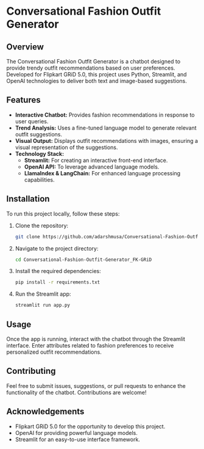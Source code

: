 # Conversational Fashion Outfit Generator

## Overview

The Conversational Fashion Outfit Generator is a chatbot designed to provide trendy outfit recommendations based on user preferences. Developed for Flipkart GRiD 5.0, this project uses Python, Streamlit, and OpenAI technologies to deliver both text and image-based suggestions.

## Features

- **Interactive Chatbot:** Provides fashion recommendations in response to user queries.
- **Trend Analysis:** Uses a fine-tuned language model to generate relevant outfit suggestions.
- **Visual Output:** Displays outfit recommendations with images, ensuring a visual representation of the suggestions.
- **Technology Stack:** 
  - **Streamlit:** For creating an interactive front-end interface.
  - **OpenAI API:** To leverage advanced language models.
  - **LlamaIndex & LangChain:** For enhanced language processing capabilities.

## Installation

To run this project locally, follow these steps:

1. Clone the repository:
   ```bash
   git clone https://github.com/adarshmusa/Conversational-Fashion-Outfit-Generator_FK-GRiD.git
2. Navigate to the project directory:
   ```bash
   cd Conversational-Fashion-Outfit-Generator_FK-GRiD
3. Install the required dependencies:
   ```bash
   pip install -r requirements.txt
4. Run the Streamlit app:
   ```bash
   streamlit run app.py
## Usage

Once the app is running, interact with the chatbot through the Streamlit interface. Enter attributes related to fashion preferences to receive personalized outfit recommendations.

## Contributing

Feel free to submit issues, suggestions, or pull requests to enhance the functionality of the chatbot. Contributions are welcome!

## Acknowledgements

* Flipkart GRiD 5.0 for the opportunity to develop this project.
* OpenAI for providing powerful language models.
* Streamlit for an easy-to-use interface framework.
